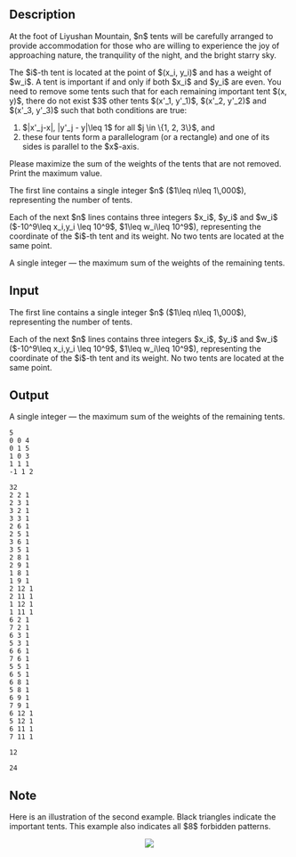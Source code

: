 ## Description

<div><p>At the foot of Liyushan Mountain, $n$ tents will be carefully arranged to provide accommodation for those who are willing to experience the joy of approaching nature, the tranquility of the night, and the bright starry sky.</p><p>The $i$-th tent is located at the point of $(x_i, y_i)$ and has a weight of $w_i$. A tent is <span class="tex-font-style-it">important</span> if and only if both $x_i$ and $y_i$ are even. You need to remove some tents such that for each remaining important tent $(x, y)$, there do not exist $3$ other tents $(x'_1, y'_1)$, $(x'_2, y'_2)$ and $(x'_3, y'_3)$ such that both conditions are true: </p><ol> <li> $|x'_j-x|, |y'_j - y|\leq 1$ for all $j \in \{1, 2, 3\}$, and </li><li> these four tents form a parallelogram (or a rectangle) and one of its sides is <span class="tex-font-style-bf">parallel to the $x$-axis</span>. </li></ol><p>Please maximize the sum of the weights of the tents that are <span class="tex-font-style-bf">not</span> removed. Print the maximum value.</p></div><div class="input-specification"><p>The first line contains a single integer $n$ ($1\leq n\leq 1\,000$), representing the number of tents.</p><p>Each of the next $n$ lines contains three integers $x_i$, $y_i$ and $w_i$ ($-10^9\leq x_i,y_i \leq 10^9$, $1\leq w_i\leq 10^9$), representing the coordinate of the $i$-th tent and its weight. No two tents are located at the same point.</p></div><div class="output-specification"><p>A single integer — the maximum sum of the weights of the remaining tents.</p></div>

## Input

<p>The first line contains a single integer $n$ ($1\leq n\leq 1\,000$), representing the number of tents.</p><p>Each of the next $n$ lines contains three integers $x_i$, $y_i$ and $w_i$ ($-10^9\leq x_i,y_i \leq 10^9$, $1\leq w_i\leq 10^9$), representing the coordinate of the $i$-th tent and its weight. No two tents are located at the same point.</p>

## Output

<p>A single integer — the maximum sum of the weights of the remaining tents.</p>





```input1
5
0 0 4
0 1 5
1 0 3
1 1 1
-1 1 2
```




```input2
32
2 2 1
2 3 1
3 2 1
3 3 1
2 6 1
2 5 1
3 6 1
3 5 1
2 8 1
2 9 1
1 8 1
1 9 1
2 12 1
2 11 1
1 12 1
1 11 1
6 2 1
7 2 1
6 3 1
5 3 1
6 6 1
7 6 1
5 5 1
6 5 1
6 8 1
5 8 1
6 9 1
7 9 1
6 12 1
5 12 1
6 11 1
7 11 1
```




```output1
12
```




```output2
24
```



## Note

<p>Here is an illustration of the second example. Black triangles indicate the important tents. This example also indicates all $8$ forbidden patterns.</p><center> <img class="tex-graphics" src="file://88TYkhAL.png" style="max-width: 100.0%;max-height: 100.0%;"> </center>

